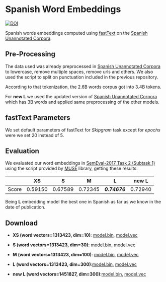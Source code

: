 # Spanish Word Embeddings
[![DOI](https://zenodo.org/badge/DOI/10.5281/zenodo.3255001.svg)](https://doi.org/10.5281/zenodo.3255001)

Spanish words embeddings computed using [fastText](https://fasttext.cc) on the [Spanish Unannotated Corpora](https://github.com/josecannete/spanish-corpora).

## Pre-Processing

The data used was already preprocessed in [Spanish Unannotated Corpora](https://github.com/josecannete/spanish-corpora) to lowercase, remove multiple spaces, remove urls and others. We also used the script to split on punctuation included in the previous repository.

According to that tokenization, the 2.6B words corpus got into 3.4B tokens.

For **new L** we used the updated version of [Spanish Unannotated Corpora](https://github.com/josecannete/spanish-corpora) which has 3B words and applied same preprocessing of the other models.

## fastText Parameters

We set default parameters of fastText for *Skipgram* task except for *epochs* were we set 20 instead of 5.

## Evaluation

We evaluated our word embeddings in [SemEval-2017 Task 2 (Subtask 1)](http://alt.qcri.org/semeval2017/task2/index.php?id=task-details) using the script provided by [MUSE](https://github.com/facebookresearch/MUSE) library, getting these results:

|       | XS      | S       | M       | L           | new L   |
|-------|---------|---------|---------|-------------|---------|
| Score | 0.59150 | 0.67589 | 0.72345 | **_0.74676_** | 0.72940 |

Being **L** embedding model the best one in Spanish as far as we know in the date of publication.

## Download


- **XS (word vectors=1313423, dim=10)**: [model.bin](https://zenodo.org/record/3234051/files/embeddings-xs-model.bin?download=1), [model.vec](https://zenodo.org/record/3234051/files/embeddings-xs-model.vec?download=1)

- **S (word vectors=1313423, dim=30)**: [model.bin](https://zenodo.org/record/3234051/files/embeddings-s-model.bin?download=1), [model.vec](https://zenodo.org/record/3234051/files/embeddings-s-model.vec?download=1)

- **M (word vectors=1313423, dim=100)**: [model.bin](https://zenodo.org/record/3234051/files/embeddings-m-model.bin?download=1), [model.vec](https://zenodo.org/record/3234051/files/embeddings-m-model.vec?download=1)

- **L (word vectors=1313423, dim=300)**:[model.bin](https://zenodo.org/record/3234051/files/embeddings-l-model.bin?download=1), [model.vec](https://zenodo.org/record/3234051/files/embeddings-l-model.vec?download=1)

- **new L (word vectors=1451827, dim=300)**:[model.bin](https://zenodo.org/record/3255001/files/embeddings-new_large-general_3B_fasttext.bin?download=1), [model.vec](https://zenodo.org/record/3255001/files/embeddings-new_large-general_3B_fasttext.vec?download=1)
